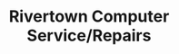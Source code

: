 ---
title: "Rivertown Computer Service/Repairs"
url: /cheboygan/rivertown-computer-service-repairs/
shop: Computer
---